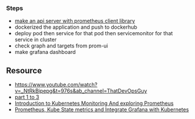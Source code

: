 ### Steps
- [make an api server with prometheus client library](https://prometheus.io/docs/tutorials/instrumenting_http_server_in_go/)
- dockerized the application and push to dockerhub
- deploy pod then service for that pod then servicemonitor for that service in cluster
- check graph and targets from prom-ui
- make grafana dashboard

## Resource
- https://www.youtube.com/watch?v=_NtRkBipepg&t=976s&ab_channel=ThatDevOpsGuy
- [part 1 to 3](https://www.youtube.com/watch?v=h4Sl21AKiDg&ab_channel=TechWorldwithNana)
- [Introduction to Kubernetes Monitoring And exploring Prometheus](https://blog.devops.dev/introduction-to-kubernetes-monitoring-and-exploring-prometheus-9bd0358ce504)
- [Prometheus, Kube State metrics and Integrate Grafana with Kubernetes](https://blog.devops.dev/part-1-setup-prometheus-kube-state-metrics-and-integrate-grafana-with-kubernetes-6c21f60d167f)